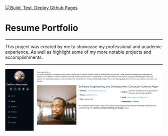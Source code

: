 [![Build, Test, Deploy Github Pages](https://github.com/dellius-alexander/Resume-Portfolio/actions/workflows/deploy-pages.yml/badge.svg?branch=main)](https://github.com/dellius-alexander/Resume-Portfolio/actions/workflows/deploy-pages.yml)

# Resume Portfolio

---

This project was created by me to showcase my professional and academic experience.
As well as highlight some of my more notable projects and accomplishments.

---

[![Resume Portfolio](docs/img/resume-poster.png)](https://profile.delliusalexander.com)